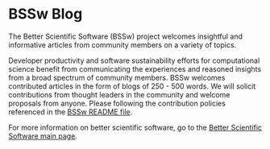 # BSSw Blog

The Better Scientific Software (BSSw) project welcomes insightful and informative articles from community members on a variety of topics.

Developer productivity and software sustainability efforts for computational science benefit from communicating the experiences and reasoned insights from a broad spectrum of community members.  BSSw welcomes contributed articles in the form of blogs of 250 - 500 words.  We will solicit contributions from thought leaders in the community and welcome proposals from anyone. Please following the contribution policies referenced in the [BSSw README file](../README.md).

For more information on better scientific software, go to the [Better Scientific Software main page](http://betterscientificsoftware.info).
